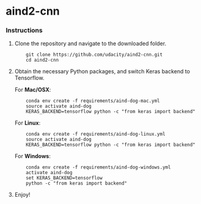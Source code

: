# aind2-cnn

### Instructions

1. Clone the repository and navigate to the downloaded folder.
	
	```	
		git clone https://github.com/udacity/aind2-cnn.git
		cd aind2-cnn
	```

2. Obtain the necessary Python packages, and switch Keras backend to Tensorflow.  	

	For __Mac/OSX__:
	```
		conda env create -f requirements/aind-dog-mac.yml
		source activate aind-dog
		KERAS_BACKEND=tensorflow python -c "from keras import backend"
	```

	For __Linux__:
	```
		conda env create -f requirements/aind-dog-linux.yml
		source activate aind-dog
		KERAS_BACKEND=tensorflow python -c "from keras import backend"
	```


	For __Windows__:
	```
		conda env create -f requirements/aind-dog-windows.yml
		activate aind-dog
		set KERAS_BACKEND=tensorflow
		python -c "from keras import backend"
	```
	
3. Enjoy!
